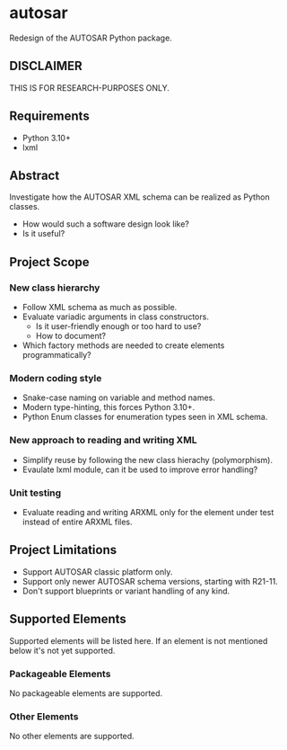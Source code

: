 # autosar

Redesign of the AUTOSAR Python package.

## DISCLAIMER

THIS IS FOR RESEARCH-PURPOSES ONLY.

## Requirements

* Python 3.10+
* lxml

## Abstract

Investigate how the AUTOSAR XML schema can be realized as Python classes.

* How would such a software design look like?
* Is it useful?

## Project Scope

### New class hierarchy

* Follow XML schema as much as possible.
* Evaluate variadic arguments in class constructors.
  * Is it user-friendly enough or too hard to use?
  * How to document?
* Which factory methods are needed to create elements programmatically?

### Modern coding style

* Snake-case naming on variable and method names.
* Modern type-hinting, this forces Python 3.10+.
* Python Enum classes for enumeration types seen in XML schema.

### New approach to reading and writing XML

* Simplify reuse by following the new class hierachy (polymorphism).
* Evaulate lxml module, can it be used to improve error handling?

### Unit testing

* Evaluate reading and writing ARXML only for the element under test instead of entire ARXML files.

## Project Limitations

* Support AUTOSAR classic platform only.
* Support only newer AUTOSAR schema versions, starting with R21-11.
* Don't support blueprints or variant handling of any kind.

## Supported Elements

Supported elements will be listed here. If an element is not mentioned below it's not yet supported.

### Packageable Elements

No packageable elements are supported.

### Other Elements

No other elements are supported.
